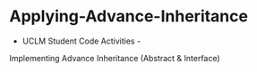 # Applying-Advance-Inheritance

- UCLM Student Code Activities -

Implementing Advance Inheritance (Abstract & Interface)

